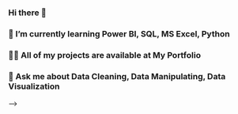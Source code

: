 ### Hi there 👋

### 🌱 I’m currently learning Power BI, SQL, MS Excel, Python 
### 👨‍💻 All of my projects are available at  My Portfolio
### 💬 Ask me about Data Cleaning, Data Manipulating, Data Visualization
-->
